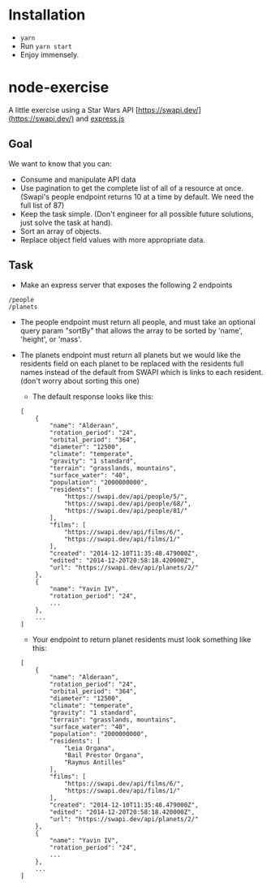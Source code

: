 # Installation

* `yarn`
* Run `yarn start`
* Enjoy immensely.


# node-exercise
A little exercise using a Star Wars API [https://swapi.dev/](https://swapi.dev/) and [express.js](https://expressjs.com/)

## Goal
We want to know that you can:
* Consume and manipulate API data
* Use pagination to get the complete list of all of a resource at once.  (Swapi's people endpoint returns 10 at a time by default.  We need the full list of 87)
* Keep the task simple.  (Don't engineer for all possible future solutions, just solve the task at hand).
* Sort an array of objects.
* Replace object field values with more appropriate data.

## Task
* Make an express server that exposes the following 2 endpoints
```
/people
/planets
```
*  The people endpoint must return all people, and must take an optional query param "sortBy" that allows the array to be sorted by 'name', 'height', or 'mass'.

*  The planets endpoint must return all planets but we would like the residents field on each planet to be replaced with the residents full names instead of the default from SWAPI which is links to each resident. (don't worry about sorting this one)
    * The default response looks like this:
    ```
	[
		{
			"name": "Alderaan",
			"rotation_period": "24",
			"orbital_period": "364",
			"diameter": "12500",
			"climate": "temperate",
			"gravity": "1 standard",
			"terrain": "grasslands, mountains",
			"surface_water": "40",
			"population": "2000000000",
			"residents": [
				"https://swapi.dev/api/people/5/",
				"https://swapi.dev/api/people/68/",
				"https://swapi.dev/api/people/81/"
			],
			"films": [
				"https://swapi.dev/api/films/6/",
				"https://swapi.dev/api/films/1/"
			],
			"created": "2014-12-10T11:35:48.479000Z",
			"edited": "2014-12-20T20:58:18.420000Z",
			"url": "https://swapi.dev/api/planets/2/"
		},
		{
			"name": "Yavin IV",
			"rotation_period": "24",
			...
		},
		...
	]
    ```
    * Your endpoint to return planet residents must look something like this:
    ```
	[
		{
			"name": "Alderaan",
			"rotation_period": "24",
			"orbital_period": "364",
			"diameter": "12500",
			"climate": "temperate",
			"gravity": "1 standard",
			"terrain": "grasslands, mountains",
			"surface_water": "40",
			"population": "2000000000",
			"residents": [
				"Leia Organa",
				"Bail Prestor Organa",
				"Raymus Antilles"
			],
			"films": [
				"https://swapi.dev/api/films/6/",
				"https://swapi.dev/api/films/1/"
			],
			"created": "2014-12-10T11:35:48.479000Z",
			"edited": "2014-12-20T20:58:18.420000Z",
			"url": "https://swapi.dev/api/planets/2/"
		},
		{
			"name": "Yavin IV",
			"rotation_period": "24",
			...
		},
		...
	]
    ```
